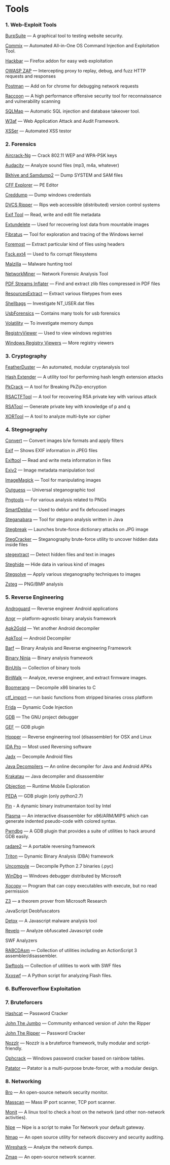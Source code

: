 # Tools

### 1. Web-Exploit Tools

[BurpSuite](https://github.com/apsdehal/awesome-ctf/blob/master) — A graphical tool to testing website security.

[Commix](https://github.com/commixproject/commix) — Automated All-in-One OS Command Injection and Exploitation Tool.
    
[Hackbar](https://addons.mozilla.org/en-US/firefox/addon/hackbar/) — Firefox addon for easy web exploitation

[OWASP ZAP](https://www.owasp.org/index.php/Projects/OWASP_Zed_Attack_Proxy_Project) — Intercepting proxy to replay, debug, and fuzz HTTP requests and responses

[Postman](https://chrome.google.com/webstore/detail/postman/fhbjgbiflinjbdggehcddcbncdddomop?hl=en) — Add on for chrome for debugging network requests

[Raccoon](https://github.com/evyatarmeged/Raccoon) — A high performance offensive security tool for reconnaissance and vulnerability scanning

[SQLMap](https://github.com/sqlmapproject/sqlmap) — Automatic SQL injection and database takeover tool.

[W3af](https://github.com/andresriancho/w3af) — Web Application Attack and Audit Framework.

[XSSer](http://xsser.sourceforge.net/) — Automated XSS testor



### 2. Forensics

[Aircrack-Ng](http://www.aircrack-ng.org/) — Crack 802.11 WEP and WPA-PSK keys

[Audacity](http://sourceforge.net/projects/audacity/) — Analyze sound files (mp3, m4a, whatever)

[Bkhive and Samdump2](http://sourceforge.net/projects/ophcrack/files/samdump2/) — Dump SYSTEM and SAM files

[CFF Explorer](http://www.ntcore.com/exsuite.php) — PE Editor

[Creddump](https://github.com/moyix/creddump) — Dump windows credentials

[DVCS Ripper](https://github.com/kost/dvcs-ripper) — Rips web accessible (distributed) version control systems

[Exif Tool](http://www.sno.phy.queensu.ca/~phil/exiftool/) — Read, write and edit file metadata

[Extundelete](http://extundelete.sourceforge.net/) — Used for recovering lost data from mountable images

[Fibratus](https://github.com/rabbitstack/fibratus) — Tool for exploration and tracing of the Windows kernel

[Foremost](http://foremost.sourceforge.net/) — Extract particular kind of files using headers

[Fsck.ext4](http://linux.die.net/man/8/fsck.ext3) — Used to fix corrupt filesystems

[Malzilla](http://malzilla.sourceforge.net/) — Malware hunting tool

[NetworkMiner](http://www.netresec.com/?page=NetworkMiner) — Network Forensic Analysis Tool

[PDF Streams Inflater](http://malzilla.sourceforge.net/downloads.html) — Find and extract zlib files compressed in PDF files

[ResourcesExtract](http://www.nirsoft.net/utils/resources_extract.html) — Extract various filetypes from exes

[Shellbags](https://github.com/williballenthin/shellbags) — Investigate NT_USER.dat files

[UsbForensics](http://www.forensicswiki.org/wiki/USB_History_Viewing) — Contains many tools for usb forensics

[Volatility](https://github.com/volatilityfoundation/volatility) — To investigate memory dumps

[RegistryViewer](http://www.gaijin.at/en/getitpage.php?id=regview) — Used to view windows registries
    
[Windows Registry Viewers](http://www.forensicswiki.org/wiki/Windows_Registry) — More registry viewers
### 3. Cryptography
[FeatherDuster](https://github.com/nccgroup/featherduster) — An automated, modular cryptanalysis tool
 
[Hash Extender](https://github.com/iagox86/hash_extender) — A utility tool for performing hash length extension attacks

[PkCrack](https://www.unix-ag.uni-kl.de/~conrad/krypto/pkcrack.html) — A tool for Breaking PkZip-encryption

[RSACTFTool](https://github.com/Ganapati/RsaCtfTool) — A tool for recovering RSA private key with various attack

[RSATool](https://github.com/ius/rsatool) — Generate private key with knowledge of p and q

[XORTool](https://github.com/hellman/xortool) — A tool to analyze multi-byte xor cipher
### 4. Stegnography

[Convert](http://www.imagemagick.org/script/convert.php) — Convert images b/w formats and apply filters

[Exif](http://manpages.ubuntu.com/manpages/trusty/man1/exif.1.html) — Shows EXIF information in JPEG files

[Exiftool]() — Read and write meta information in files

[Exiv2](https://linux.die.net/man/1/exiftool) — Image metadata manipulation tool
    
[ImageMagick](http://www.imagemagick.org/script/index.php) — Tool for manipulating images

[Outguess](https://www.freebsd.org/cgi/man.cgi?query=outguess+&apropos=0&sektion=0&manpath=FreeBSD+Ports+5.1-RELEASE&format=html) — Universal steganographic tool

[Pngtools](http://www.stillhq.com/pngtools/) — For various analysis related to PNGs
    
    
[SmartDeblur](https://github.com/Y-Vladimir/SmartDeblur) — Used to deblur and fix defocused images
    
[Steganabara](https://www.openhub.net/p/steganabara) — Tool for stegano analysis written in Java
    
[Stegbreak](https://linux.die.net/man/1/stegbreak) — Launches brute-force dictionary attacks on JPG image

[StegCracker](https://github.com/Paradoxis/StegCracker) — Steganography brute-force utility to uncover hidden data inside files

[stegextract](https://github.com/evyatarmeged/stegextract) — Detect hidden files and text in images

[Steghide](http://steghide.sourceforge.net/http://steghide.sourceforge.net/) — Hide data in various kind of images

[Stegsolve](http://www.caesum.com/handbook/Stegsolve.jar) — Apply various steganography techniques to images

[Zsteg](https://github.com/zed-0xff/zsteg/) — PNG/BMP analysis

### 5. Reverse Engineering

    
[Androguard]() — Reverse engineer Android applications
    
[Angr]() — platform-agnostic binary analysis framework
    
[Apk2Gold]() — Yet another Android decompiler
    
[ApkTool]() — Android Decompiler
    
[Barf]() — Binary Analysis and Reverse engineering Framework
    
[Binary Ninja]() — Binary analysis framework

[BinUtils]() — Collection of binary tools

[BinWalk]() — Analyze, reverse engineer, and extract firmware images.

[Boomerang]() — Decompile x86 binaries to C
    
[ctf_import]() — run basic functions from stripped binaries cross platform
    
[Frida]() — Dynamic Code Injection

[GDB]() — The GNU project debugger
    
[GEF]() — GDB plugin

[Hopper]() — Reverse engineering tool (disassembler) for OSX and Linux
    
[IDA Pro]() — Most used Reversing software

[Jadx]() — Decompile Android files

[Java Decompilers]() — An online decompiler for Java and Android APKs

[Krakatau]() — Java decompiler and disassembler

[Objection]() — Runtime Mobile Exploration

[PEDA]() — GDB plugin (only python2.7)

[Pin]() - A dynamic binary instrumentaion tool by Intel

[Plasma]() — An interactive disassembler for x86/ARM/MIPS which can generate indented pseudo-code with colored syntax.

[Pwndbg]() — A GDB plugin that provides a suite of utilities to hack around GDB easily.
    
[radare2]() — A portable reversing framework
    
[Triton]() — Dynamic Binary Analysis (DBA) framework
    
[Uncompyle]() — Decompile Python 2.7 binaries (.pyc)

[WinDbg]() — Windows debugger distributed by Microsoft

[Xocopy]() — Program that can copy executables with execute, but no read permission

[Z3]() — a theorem prover from Microsoft Research

JavaScript Deobfuscators

    
[Detox]() — A Javascript malware analysis tool
    
[Revelo]() — Analyze obfuscated Javascript code

SWF Analyzers

[RABCDAsm](https://github.com/CyberShadow/RABCDAsm) — Collection of utilities including an ActionScript 3 assembler/disassembler.
    
[Swftools](http://www.swftools.org/) — Collection of utilities to work with SWF files
    
[Xxxswf](https://bitbucket.org/Alexander_Hanel/xxxswf) — A Python script for analyzing Flash files.

### 6. Bufferoverflow Exploitation

### 7. Bruteforcers

[Hashcat](https://hashcat.net/hashcat/) — Password Cracker
    
[John The Jumbo](https://github.com/magnumripper/JohnTheRipper) — Community enhanced version of John the Ripper
    
[John The Ripper](http://www.openwall.com/john/) — Password Cracker
    
[Nozzlr](https://github.com/intrd/nozzlr) — Nozzlr is a bruteforce framework, trully modular and script-friendly.
    
[Ophcrack](http://ophcrack.sourceforge.net/) — Windows password cracker based on rainbow tables.
    
[Patator](https://github.com/lanjelot/patator) — Patator is a multi-purpose brute-forcer, with a modular design.


### 8. Networking
    
[Bro](https://www.bro.org/) — An open-source network security monitor.
 
[Masscan](https://github.com/robertdavidgraham/masscan) — Mass IP port scanner, TCP port scanner.

[Monit](https://linoxide.com/monitoring-2/monit-linux/) — A linux tool to check a host on the network (and other non-network activities).
    
[Nipe](https://github.com/GouveaHeitor/nipe) — Nipe is a script to make Tor Network your default gateway.
    
[Nmap](https://www.wireshark.org/) — An open source utility for network discovery and security auditing.
    
[Wireshark](https://zmap.io/) — Analyze the network dumps.
    
[Zmap]() — An open-source network scanner.
